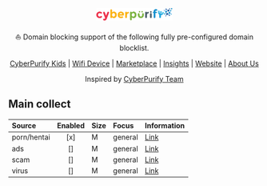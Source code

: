 <p align="center">
<a href="https://cyberpurify.com/">
<img src="assets/images/logo.png" width="30%" alt="Domain blocking | CyberPurify">
</a>

<p align="center">⛵ Domain blocking support of the following fully pre-configured domain blocklist.</p>

<p align="center">
<a href="https://cyberpurify.com/porn-blocker">CyberPurify Kids</a> |
<a href="https://cyberpurify.com/wifi-device">Wifi Device</a> |
<a href="https://cyberpurify.com/online-marketplace">Marketplace</a> |
<a href="https://cyberpurify.com/knowledge/">Insights</a> |
<a href="https://cyberpurify.com/">Website</a> |
<a href="https://cyberpurify.com/about-us/">About Us</a>
</p>

<p align="center">
    Inspired by <a href="https://github.com/cyberpurify" target="_blank">CyberPurify Team</a>
</p>

Main collect
------------

| Source              | Enabled | Size | Focus            | Information                                                                       |
| :------------------ | :-----: | :--- | :--------------- | :-------------------------------------------------------------------------------- |
| porn/hentai              | [x]       | M    | general           | [Link](https://raw.githubusercontent.com/cyberpurify/purify/master/Filters/filter/porn/m.txt)                                |
| ads             | []       | M    | general          | [Link](https://raw.githubusercontent.com/cyberpurify/purify/master/Filters/filter/ads/m.txt)                                                       |
| scam    | []        | M    | general         | [Link](https://raw.githubusercontent.com/cyberpurify/purify/master/Filters/filter/scam/m.txt)                             |
| virus    | []        | M    | general         | [Link](https://raw.githubusercontent.com/cyberpurify/purify/master/Filters/filter/virus/m.txt)                             |
